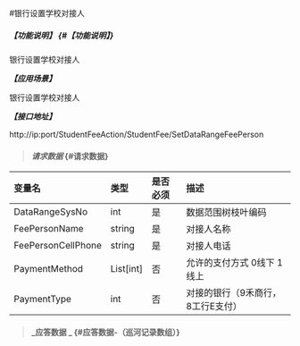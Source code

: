 #银行设置学校对接人

##### _【功能说明】_ {#【功能说明】}

银行设置学校对接人

_**【应用场景】**_

银行设置学校对接人



_**【接口地址】**_

http://ip:port/StudentFeeAction/StudentFee/SetDataRangeFeePerson
> #### _请求数据_ {#请求数据}

| 变量名 | 类型 | 是否必须 | 描述 |
| :--- | :--- | :--- | :--- |
| DataRangeSysNo | int | 是 | 数据范围树枝叶编码|
| FeePersonName| string| 是 |对接人名称|
| FeePersonCellPhone| string| 是 |对接人电话|
| PaymentMethod|List[int] |否 | 允许的支付方式 0线下 1线上|
| PaymentType | int | 否 | 对接的银行（9禾商行，8工行E支付）|



> #### _应答数据 _ {#应答数据-（巡河记录数组）}



